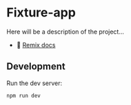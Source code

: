 # Fixture-app

Here will be a description of the project...

- 📖 [Remix docs](https://remix.run/docs)

## Development

Run the dev server:

```shellscript
npm run dev
```
